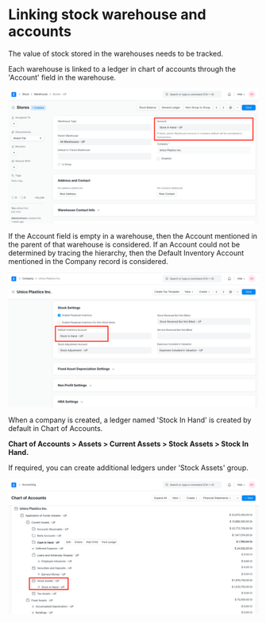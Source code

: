 
# Linking stock warehouse and accounts


The value of stock stored in the warehouses needs to be tracked.


Each warehouse is linked to a ledger in chart of accounts through the 'Account' field in the warehouse.


![Stock Asset Ledger in Warehouse](/files/stock-asset-ledger-in-warehouse.png)


If the Account field is empty in a warehouse, then the Account mentioned in the parent of that warehouse is considered. If an Account could not be determined by tracing the hierarchy, then the Default Inventory Account mentioned in the Company record is considered.


![Default Inventory Account in Company](/files/default-inventory-account-in-company.png)


When a company is created, a ledger named 'Stock In Hand' is created by default in Chart of Accounts.


**Chart of Accounts > Assets > Current Assets > Stock Assets > Stock In Hand.**


If required, you can create additional ledgers under 'Stock Assets' group.


![Stock Asset Ledger in Chart of Accounts](/files/stock-asset-ledger-in-coa.png)


